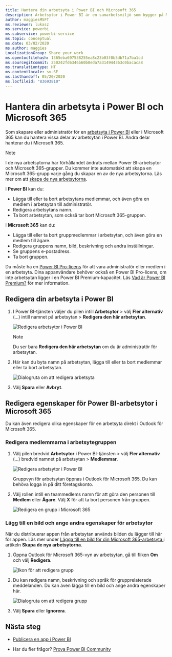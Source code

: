 ```yaml
---
title: Hantera din arbetsyta i Power BI och Microsoft 365
description: Arbetsytor i Power BI är en samarbetsmiljö som bygger på Microsoft 365-grupper. Hantera dina arbetsytor i Power BI och Microsoft 365.
author: maggiesMSFT
ms.reviewer: lukasz
ms.service: powerbi
ms.subservice: powerbi-service
ms.topic: conceptual
ms.date: 03/02/2020
ms.author: maggies
LocalizationGroup: Share your work
ms.openlocfilehash: 1365eba697538255ea8c23b03f0b5db71a7ba1cd
ms.sourcegitcommit: 250242fd6346b60b0eda7a314944363c0bacaca8
ms.translationtype: HT
ms.contentlocale: sv-SE
ms.lasthandoff: 05/20/2020
ms.locfileid: "83693810"
---
```

# <a name="manage-your-workspace-in-power-bi-and-microsoft-365"></a>Hantera din arbetsyta i Power BI och Microsoft 365

Som skapare eller administratör för en [arbetsyta i Power BI](service-create-distribute-apps.md) eller i Microsoft 365 kan du hantera vissa delar av arbetsytan i Power BI. Andra delar hanterar du i Microsoft 365.

> [!NOTE]
> I de nya arbetsytorna har förhållandet ändrats mellan Power BI-arbetsytor och Microsoft 365-grupper. Du kommer inte automatiskt att skapa en Microsoft 365-grupp varje gång du skapar en av de nya arbetsytorna. Läs mer om att [skapa de nya arbetsytorna](service-create-the-new-workspaces.md).

I **Power BI** kan du:

* Lägga till eller ta bort arbetsytans medlemmar, och även göra en medlem i arbetsytan till administratör.
* Redigera arbetsytans namn.
* Ta bort arbetsytan, som också tar bort Microsoft 365-gruppen.

I **Microsoft 365** kan du:

* Lägga till eller ta bort gruppmedlemmar i arbetsytan, och även göra en medlem till ägare.
* Redigera gruppens namn, bild, beskrivning och andra inställningar.
* Se gruppens e-postadress.
* Ta bort gruppen.

Du måste ha en [Power BI Pro-licens](../fundamentals/service-features-license-type.md) för att vara administratör eller medlem i en arbetsyta. Dina appanvändare behöver också en Power BI Pro-licens, om inte arbetsytan ligger i en Power BI Premium-kapacitet. Läs [Vad är Power BI Premium?](../admin/service-premium-what-is.md) för mer information.

## <a name="edit-your-workspace-in-power-bi"></a>Redigera din arbetsyta i Power BI

1. I Power BI-tjänsten väljer du pilen intill **Arbetsytor** > välj **Fler alternativ** (…) intill namnet på arbetsytan > **Redigera den här arbetsytan**.

   ![Redigera arbetsytor i Power BI](media/service-manage-app-workspace-in-power-bi-and-office-365/power-bi-app-ellipsis.png)

   > [!NOTE]
   > Du ser bara **Redigera den här arbetsytan** om du är administratör för arbetsytan.

1. Här kan du byta namn på arbetsytan, lägga till eller ta bort medlemmar eller ta bort arbetsytan.

   ![Dialogruta om att redigera arbetsyta](media/service-manage-app-workspace-in-power-bi-and-office-365/power-bi-app-edit-workspace.png)

1. Välj **Spara** eller **Avbryt**.

## <a name="edit-power-bi-workspace-properties-in-microsoft-365"></a>Redigera egenskaper för Power BI-arbetsytor i Microsoft 365

Du kan även redigera olika egenskaper för en arbetsyta direkt i Outlook för Microsoft 365.

### <a name="edit-the-members-of-the-workspace-group"></a>Redigera medlemmarna i arbetsytegruppen

1. Välj pilen bredvid **Arbetsytor** i Power BI-tjänsten > välj **Fler alternativ** (…) bredvid namnet på arbetsytan > **Medlemmar**.

   ![Redigera arbetsytor i Power BI](media/service-manage-app-workspace-in-power-bi-and-office-365/power-bi-app-ellipsis-members.png)

   Gruppvyn för arbetsytan öppnas i Outlook för Microsoft 365. Du kan behöva logga in på ditt företagskonto.

1. Välj rollen intill en teammedlems namn för att göra den personen till **Medlem** eller **Ägare**. Välj **X** för att ta bort personen från gruppen.

   ![Redigera en grupp i Microsoft 365](media/service-manage-app-workspace-in-power-bi-and-office-365/pbi_managegroupo365.png)

### <a name="add-an-image-and-set-other-workspace-properties"></a>Lägg till en bild och ange andra egenskaper för arbetsytor

När du distribuerar appen från arbetsytan används bilden du lägger till här för appen. Läs mer under [Lägga till en bild för din Microsoft 365-arbetsyta ](service-create-workspaces.md#add-an-image-to-your-microsoft-365-workspace-optional) i artikeln **Skapa de nya arbetsytorna**.

1. Öppna Outlook för Microsoft 365-vyn av arbetsytan, gå till fliken **Om** och välj **Redigera**.

    ![Ikon för att redigera grupp](media/service-manage-app-workspace-in-power-bi-and-office-365/pbi_editgroupo365.png)
1. Du kan redigera namn, beskrivning och språk för grupprelaterade meddelanden. Du kan även lägga till en bild och ange andra egenskaper här.

   ![Dialogruta om att redigera grupp](media/service-manage-app-workspace-in-power-bi-and-office-365/pbi_editgrpo365dialog.png)

1. Välj **Spara** eller **Ignorera**.

## <a name="next-steps"></a>Nästa steg

* [Publicera en app i Power BI](service-create-distribute-apps.md)

* Har du fler frågor? [Prova Power BI Community](https://community.powerbi.com/)
